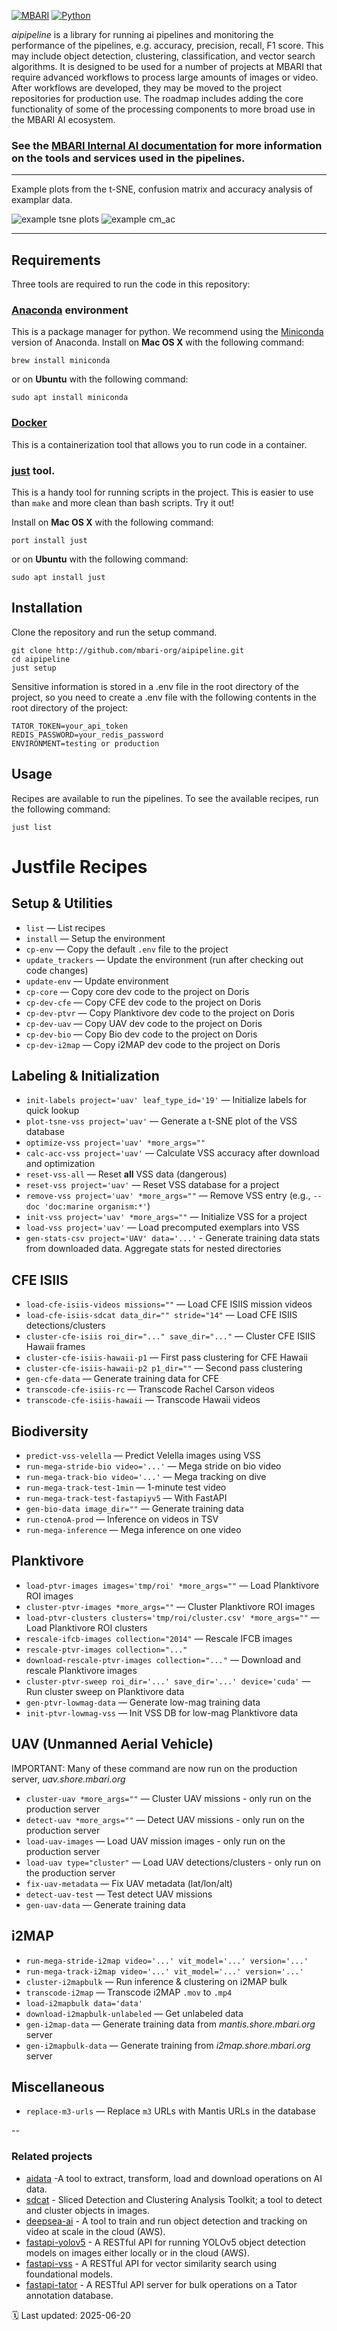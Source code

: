 [![MBARI](https://www.mbari.org/wp-content/uploads/2014/11/logo-mbari-3b.png)](http://www.mbari.org)
[![Python](https://img.shields.io/badge/language-Python-blue.svg)](https://www.python.org/downloads/)

*aipipeline* is a library for running ai pipelines and monitoring the performance of the pipelines,
e.g. accuracy, precision, recall, F1 score. This may include object detection, 
clustering, classification, and vector search algorithms. It is designed to be used for a number of projects at MBARI 
that require advanced workflows to process large amounts of images or video.  After workflows are developed,
they may be moved to the project repositories for production use.  The roadmap includes adding the core functionality
of some of the processing components to more broad use in the MBARI AI ecosystem.

### See the [MBARI Internal AI documentation](https://docs.mbari.org/internal/ai) for more information on the tools and services used in the pipelines.

---
Example plots from the t-SNE, confusion matrix and accuracy analysis of examplar data.

![example tsne plots](docs/imgs/tsne_plot_example.png)
![example cm_ac](docs/imgs/cm_ac_example.png)

--- 
## Requirements

Three tools are required to run the code in this repository:

### [Anaconda](https://www.anaconda.com/products/distribution) environment
This is a package manager for python.  We recommend using the [Miniconda](https://docs.conda.io/en/latest/miniconda.html) version of Anaconda.
Install on **Mac OS X** with the following command:
```shell
brew install miniconda
```
or on **Ubuntu** with the following command:
```shell
sudo apt install miniconda
```
### [Docker](https://www.docker.com)
This is a containerization tool that allows you to run code in a container.

### [just](https://github.com/casey/just) tool. 
This is a handy tool for running scripts in the project. This is easier to use than `make` 
and more clean than bash scripts. Try it out!

Install on **Mac OS X** with the following command:
```shell
port install just
```
or on **Ubuntu** with the following command:
```shell
sudo apt install just
```

## Installation 

Clone the repository and run the setup command.
```shell
git clone http://github.com/mbari-org/aipipeline.git
cd aipipeline
just setup
``` 
Sensitive information is stored in a .env file in the root directory of the project,
so you need to create a .env file with the following contents in the root directory of the project:

```shell
TATOR_TOKEN=your_api_token
REDIS_PASSWORD=your_redis_password
ENVIRONMENT=testing or production
```


## Usage

Recipes are available to run the pipelines.  To see the available recipes, run the following command:
```shell
just list
```
 
# Justfile Recipes

## Setup & Utilities

- `list` — List recipes  
- `install` — Setup the environment  
- `cp-env` — Copy the default `.env` file to the project  
- `update_trackers` — Update the environment (run after checking out code changes)  
- `update-env` — Update environment  
- `cp-core` — Copy core dev code to the project on Doris  
- `cp-dev-cfe` — Copy CFE dev code to the project on Doris  
- `cp-dev-ptvr` — Copy Planktivore dev code to the project on Doris  
- `cp-dev-uav` — Copy UAV dev code to the project on Doris  
- `cp-dev-bio` — Copy Bio dev code to the project on Doris  
- `cp-dev-i2map` — Copy i2MAP dev code to the project on Doris  

## Labeling & Initialization

- `init-labels project='uav' leaf_type_id='19'` — Initialize labels for quick lookup  
- `plot-tsne-vss project='uav'` — Generate a t-SNE plot of the VSS database  
- `optimize-vss project='uav' *more_args=""`  
- `calc-acc-vss project='uav'` — Calculate VSS accuracy after download and optimization  
- `reset-vss-all` — Reset **all** VSS data (dangerous)  
- `reset-vss project='uav'` — Reset VSS database for a project  
- `remove-vss project='uav' *more_args=""` — Remove VSS entry (e.g., `--doc 'doc:marine organism:*'`)  
- `init-vss project='uav' *more_args=""` — Initialize VSS for a project  
- `load-vss project='uav'` — Load precomputed exemplars into VSS  
- `gen-stats-csv project='UAV' data='...'`  - Generate training data stats from downloaded data. Aggregate stats for nested directories

## CFE ISIIS

- `load-cfe-isiis-videos missions=""` — Load CFE ISIIS mission videos  
- `load-cfe-isiis-sdcat data_dir="" stride="14"` — Load CFE ISIIS detections/clusters  
- `cluster-cfe-isiis roi_dir="..." save_dir="..."` — Cluster CFE ISIIS Hawaii frames  
- `cluster-cfe-isiis-hawaii-p1` — First pass clustering for CFE Hawaii  
- `cluster-cfe-isiis-hawaii-p2 p1_dir=""` — Second pass clustering
- `gen-cfe-data` — Generate training data for CFE
- `transcode-cfe-isiis-rc` — Transcode Rachel Carson videos  
- `transcode-cfe-isiis-hawaii` — Transcode Hawaii videos    

## Biodiversity

- `predict-vss-velella` — Predict Velella images using VSS
- `run-mega-stride-bio video='...'` — Mega stride on bio video  
- `run-mega-track-bio video='...'` — Mega tracking on dive  
- `run-mega-track-test-1min` — 1-minute test video  
- `run-mega-track-test-fastapiyv5` — With FastAPI  
- `gen-bio-data image_dir=""` — Generate training data
- `run-ctenoA-prod` — Inference on videos in TSV  
- `run-mega-inference` — Mega inference on one video  
  
 
## Planktivore

- `load-ptvr-images images='tmp/roi' *more_args=""` — Load Planktivore ROI images  
- `cluster-ptvr-images *more_args=""` — Cluster Planktivore ROI images  
- `load-ptvr-clusters clusters='tmp/roi/cluster.csv' *more_args=""` — Load Planktivore ROI clusters  
- `rescale-ifcb-images collection="2014"` — Rescale IFCB images  
- `rescale-ptvr-images collection="..."`  
- `download-rescale-ptvr-images collection="..."` — Download and rescale Planktivore images  
- `cluster-ptvr-sweep roi_dir='...' save_dir='...' device='cuda'` — Run cluster sweep on Planktivore data  
- `gen-ptvr-lowmag-data` — Generate low-mag training data  
- `init-ptvr-lowmag-vss` — Init VSS DB for low-mag Planktivore data  

## UAV (Unmanned Aerial Vehicle)
IMPORTANT: Many of these command are now run on the production server, *uav.shore.mbari.org*

- `cluster-uav *more_args=""` — Cluster UAV missions - only run on the production server
- `detect-uav *more_args=""` — Detect UAV missions - only run on the production server
- `load-uav-images` — Load UAV mission images - only run on the production server
- `load-uav type="cluster"` — Load UAV detections/clusters - only run on the production server
- `fix-uav-metadata` — Fix UAV metadata (lat/lon/alt)
- `detect-uav-test` — Test detect UAV missions  
- `gen-uav-data` — Generate training data  

## i2MAP

- `run-mega-stride-i2map video='...' vit_model='...' version='...'`  
- `run-mega-track-i2map video='...' vit_model='...' version='...'`  
- `cluster-i2mapbulk` — Run inference & clustering on i2MAP bulk  
- `transcode-i2map` — Transcode i2MAP `.mov` to `.mp4`  
- `load-i2mapbulk data='data'`  
- `download-i2mapbulk-unlabeled` — Get unlabeled data   
- `gen-i2map-data` — Generate training data from *mantis.shore.mbari.org* server
- `gen-i2mapbulk-data` — Generate training from *i2map.shore.mbari.org* server


## Miscellaneous

- `replace-m3-urls` — Replace `m3` URLs with Mantis URLs in the database
 
--

### Related projects

- [aidata](https://github.com/mbari-org/aidata) -A tool to extract, transform, load and download operations on AI data.
- [sdcat](https://github.com/mbari-org/sdcat) - Sliced Detection and Clustering Analysis Toolkit; a tool to detect and cluster objects in images.
- [deepsea-ai](https://github.com/mbari-org/deepsea-ai) - A tool to train and run object detection and tracking on video at scale in the cloud (AWS).
- [fastapi-yolov5](https://github.com/mbari-org/fastapi-yolov5) - A RESTful API for running YOLOv5 object detection models on images either locally or in the cloud (AWS).
- [fastapi-vss](https://github.com/mbari-org/fastapi-vss) - A RESTful API for vector similarity search using foundational models.
- [fastapi-tator](https://github.com/mbari-org/fastapi-tator) - A RESTful API server for bulk operations on a Tator annotation database.


🗓️ Last updated: 2025-06-20